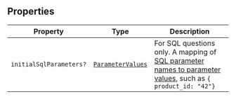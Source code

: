 ## Properties

| Property                                                  | Type                                    | Description                                                                                                                                                                    |
| --------------------------------------------------------- | --------------------------------------- | ------------------------------------------------------------------------------------------------------------------------------------------------------------------------------ |
| <a id="initialsqlparameters"></a> `initialSqlParameters?` | [`ParameterValues`](ParameterValues.md) | For SQL questions only. A mapping of [SQL parameter names to parameter values](#pass-sql-parameters-to-sql-questions-with-initialsqlparameters), such as `{ product_id: "42"}` |
